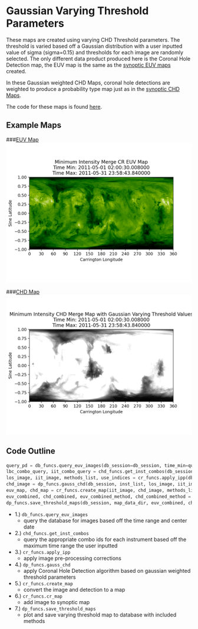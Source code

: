 # Gaussian Varying Threshold Parameters

These maps are created using varying CHD Threshold parameters. The threshold
is varied based off a Gaussian distribution with a user inputted value of sigma (sigma=0.15) and thresholds for each image are randomly
selected. The only different data product produced here is the Coronal Hole Detection map, the
EUV map is the same as the [synoptic EUV maps](cr.md#cr-euv-map) created.

In these Gaussian weighted CHD Maps, coronal hole detections are weighted to produce
a probability type map just as in the [synoptic CHD Maps](cr.md#cr-chd-map).  

The code for these maps is found [here](https://github.com/predsci/CHD/blob/master/chmap/maps/synoptic/varying_threshold_maps.py). 

## Example Maps
###[EUV Map](../img/dp/var_thresh/EUV_Map_052011.png)
![EUV Map](../img/dp/var_thresh/EUV_Map_052011.png)

###[CHD Map](../img/dp/var_thresh/Varying_Threshold_CHD_Map_052011.png)
![CHD Map](../img/dp/var_thresh/Varying_Threshold_CHD_Map_052011.png)

## Code Outline

```python
query_pd = db_funcs.query_euv_images(db_session=db_session, time_min=query_time_min, time_max=query_time_max)
lbc_combo_query, iit_combo_query = chd_funcs.get_inst_combos(db_session, inst_list, time_min=query_time_min, time_max=query_time_max)
los_image, iit_image, methods_list, use_indices = cr_funcs.apply_ipp(db_session, hdf_data_dir, inst_list, row, methods_list, lbc_combo_query, iit_combo_query, n_intensity_bins=n_intensity_bins, R0=R0)
chd_image = dp_funcs.gauss_chd(db_session, inst_list, los_image, iit_image, use_indices, iit_combo_query, thresh1=thresh1, thresh2=thresh2, nc=nc, iters=iters, sigma=sigma)
euv_map, chd_map = cr_funcs.create_map(iit_image, chd_image, methods_list, row, map_x=map_x, map_y=map_y, R0=R0)
euv_combined, chd_combined, euv_combined_method, chd_combined_method = cr_funcs.cr_map(euv_map, chd_map, euv_combined, chd_combined, image_info, map_info, mu_cutoff=mu_cutoff, mu_merge_cutoff=mu_merge_cutoff)
dp_funcs.save_threshold_maps(db_session, map_data_dir, euv_combined, chd_combined, image_info, map_info, methods_list, euv_combined_method, chd_combined_method, sigma)
```

* 1.) <code>db_funcs.query_euv_images</code>
    * query the database for images based off the time range and center date
* 2.) <code>chd_funcs.get_inst_combos</code>
    * query the appropriate combo ids for each instrument based off the maximum time range the user inputted
* 3.) <code>cr_funcs.apply_ipp</code>
    * apply image pre-processing corrections
* 4.) <code>dp_funcs.gauss_chd</code>
    * apply Coronal Hole Detection algorithm based on gaussian weighted threshold parameters
* 5.) <code>cr_funcs.create_map</code>
    * convert the image and detection to a map
* 6.) <code>cr_funcs.cr_map</code>
    * add image to synoptic map 
* 7.) <code>dp_funcs.save_threshold_maps</code>
    * plot and save varying threshold map to database with included methods